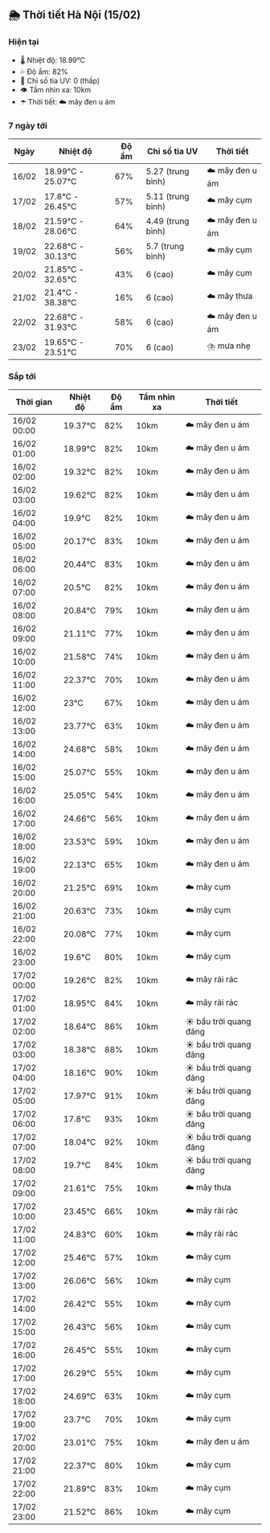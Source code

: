 ## 🌦️ Thời tiết Hà Nội (15/02)

### Hiện tại

- 🌡️ Nhiệt độ: 18.99℃
- 💦 Độ ẩm: 82%
- 🌟 Chỉ số tia UV: 0 (thấp)
- 👁️ Tầm nhìn xa: 10km
- ☂️ Thời tiết: ☁️ mây đen u ám

### 7 ngày tới

| Ngày | Nhiệt độ | Độ ẩm | Chỉ số tia UV | Thời tiết |
| --- | --- | --- | --- | --- |
| 16/02 | 18.99℃ - 25.07℃ | 67% | 5.27 (trung bình) | ☁️ mây đen u ám |
| 17/02 | 17.8℃ - 26.45℃ | 57% | 5.11 (trung bình) | ☁️ mây cụm |
| 18/02 | 21.59℃ - 28.06℃ | 64% | 4.49 (trung bình) | ☁️ mây đen u ám |
| 19/02 | 22.68℃ - 30.13℃ | 56% | 5.7 (trung bình) | ☁️ mây cụm |
| 20/02 | 21.85℃ - 32.65℃ | 43% | 6 (cao) | ☁️ mây cụm |
| 21/02 | 21.4℃ - 38.38℃ | 16% | 6 (cao) | ☁️ mây thưa |
| 22/02 | 22.68℃ - 31.93℃ | 58% | 6 (cao) | ☁️ mây đen u ám |
| 23/02 | 19.65℃ - 23.51℃ | 70% | 6 (cao) | ⛈️ mưa nhẹ |

### Sắp tới

| Thời gian | Nhiệt độ | Độ ẩm | Tầm nhìn xa | Thời tiết |
| --- | --- | --- | --- | --- |
| 16/02 00:00 | 19.37℃ | 82% | 10km | ☁️ mây đen u ám |
| 16/02 01:00 | 18.99℃ | 82% | 10km | ☁️ mây đen u ám |
| 16/02 02:00 | 19.32℃ | 82% | 10km | ☁️ mây đen u ám |
| 16/02 03:00 | 19.62℃ | 82% | 10km | ☁️ mây đen u ám |
| 16/02 04:00 | 19.9℃ | 82% | 10km | ☁️ mây đen u ám |
| 16/02 05:00 | 20.17℃ | 83% | 10km | ☁️ mây đen u ám |
| 16/02 06:00 | 20.44℃ | 83% | 10km | ☁️ mây đen u ám |
| 16/02 07:00 | 20.5℃ | 82% | 10km | ☁️ mây đen u ám |
| 16/02 08:00 | 20.84℃ | 79% | 10km | ☁️ mây đen u ám |
| 16/02 09:00 | 21.11℃ | 77% | 10km | ☁️ mây đen u ám |
| 16/02 10:00 | 21.58℃ | 74% | 10km | ☁️ mây đen u ám |
| 16/02 11:00 | 22.37℃ | 70% | 10km | ☁️ mây đen u ám |
| 16/02 12:00 | 23℃ | 67% | 10km | ☁️ mây đen u ám |
| 16/02 13:00 | 23.77℃ | 63% | 10km | ☁️ mây đen u ám |
| 16/02 14:00 | 24.68℃ | 58% | 10km | ☁️ mây đen u ám |
| 16/02 15:00 | 25.07℃ | 55% | 10km | ☁️ mây đen u ám |
| 16/02 16:00 | 25.05℃ | 54% | 10km | ☁️ mây đen u ám |
| 16/02 17:00 | 24.66℃ | 56% | 10km | ☁️ mây đen u ám |
| 16/02 18:00 | 23.53℃ | 59% | 10km | ☁️ mây đen u ám |
| 16/02 19:00 | 22.13℃ | 65% | 10km | ☁️ mây đen u ám |
| 16/02 20:00 | 21.25℃ | 69% | 10km | ☁️ mây cụm |
| 16/02 21:00 | 20.63℃ | 73% | 10km | ☁️ mây cụm |
| 16/02 22:00 | 20.08℃ | 77% | 10km | ☁️ mây cụm |
| 16/02 23:00 | 19.6℃ | 80% | 10km | ☁️ mây cụm |
| 17/02 00:00 | 19.26℃ | 82% | 10km | ☁️ mây rải rác |
| 17/02 01:00 | 18.95℃ | 84% | 10km | ☁️ mây rải rác |
| 17/02 02:00 | 18.64℃ | 86% | 10km | ☀️ bầu trời quang đãng |
| 17/02 03:00 | 18.38℃ | 88% | 10km | ☀️ bầu trời quang đãng |
| 17/02 04:00 | 18.16℃ | 90% | 10km | ☀️ bầu trời quang đãng |
| 17/02 05:00 | 17.97℃ | 91% | 10km | ☀️ bầu trời quang đãng |
| 17/02 06:00 | 17.8℃ | 93% | 10km | ☀️ bầu trời quang đãng |
| 17/02 07:00 | 18.04℃ | 92% | 10km | ☀️ bầu trời quang đãng |
| 17/02 08:00 | 19.7℃ | 84% | 10km | ☀️ bầu trời quang đãng |
| 17/02 09:00 | 21.61℃ | 75% | 10km | ☁️ mây thưa |
| 17/02 10:00 | 23.45℃ | 66% | 10km | ☁️ mây rải rác |
| 17/02 11:00 | 24.83℃ | 60% | 10km | ☁️ mây rải rác |
| 17/02 12:00 | 25.46℃ | 57% | 10km | ☁️ mây cụm |
| 17/02 13:00 | 26.06℃ | 56% | 10km | ☁️ mây cụm |
| 17/02 14:00 | 26.42℃ | 55% | 10km | ☁️ mây cụm |
| 17/02 15:00 | 26.43℃ | 56% | 10km | ☁️ mây cụm |
| 17/02 16:00 | 26.45℃ | 55% | 10km | ☁️ mây cụm |
| 17/02 17:00 | 26.29℃ | 55% | 10km | ☁️ mây cụm |
| 17/02 18:00 | 24.69℃ | 63% | 10km | ☁️ mây cụm |
| 17/02 19:00 | 23.7℃ | 70% | 10km | ☁️ mây cụm |
| 17/02 20:00 | 23.01℃ | 75% | 10km | ☁️ mây đen u ám |
| 17/02 21:00 | 22.37℃ | 80% | 10km | ☁️ mây cụm |
| 17/02 22:00 | 21.89℃ | 83% | 10km | ☁️ mây cụm |
| 17/02 23:00 | 21.52℃ | 86% | 10km | ☁️ mây cụm |
